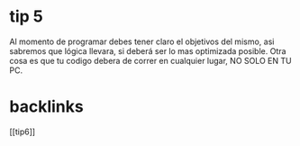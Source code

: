 # tip 5
Al momento de programar debes tener claro el objetivos del mismo, asi sabremos que lógica llevara, si deberá ser lo mas optimizada posible. Otra cosa es que tu codigo debera de correr en cualquier lugar, NO SOLO EN TU PC.
# backlinks
[[tip6]]